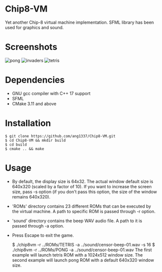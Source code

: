 # Chip8-VM
Yet another Chip-8 virtual machine implementation. SFML library has been used for graphics and sound.
# Screenshots
![pong](https://user-images.githubusercontent.com/45107680/89814572-ff458e00-db4b-11ea-9147-badd0d95ceda.png)
![invaders](https://user-images.githubusercontent.com/45107680/89814671-2a2fe200-db4c-11ea-91c6-877a37ed2f1b.png)
![tetris](https://user-images.githubusercontent.com/45107680/89814711-39af2b00-db4c-11ea-8ccd-99852517e384.png)
# Dependencies
- GNU gcc compiler with C++ 17 support
- SFML 
- CMake 3.11 and above
# Installation
    $ git clone https://github.com/ang1337/Chip8-VM.git
    $ cd Chip8-VM && mkdir build
    $ cd build
    $ cmake .. && make
# Usage
- By default, the display size is 64x32. The actual window default size is 640x320 (scaled by a factor of 10). If you want to increase the screen size, pass -s <scale factor> option (if you don't pass this option, the size of the window remains 640x320).
- 'ROMs' directory contains 23 different ROMs that can be executed by the virtual machine. A path to specific ROM is passed through -r <path to ROM> option.
- 'sound' directory contains the beep WAV audio file. A path to it is passed through -a <path to sound file> option.
-  Press Escape to exit the game. 
  
      $ ./chip8vm -r ../ROMs/TETRIS -a ../sound/censor-beep-01.wav -s 16
      $ ./chip8vm -r ../ROMs/PONG -a ../sound/censor-beep-01.wav 
 The first example will launch tetris ROM with a 1024x512 window size.
 The second example will launch pong ROM with a default 640x320 window size. 
